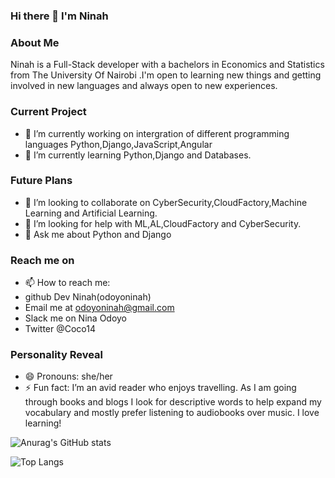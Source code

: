 ### Hi there 👋 I'm Ninah

### About Me
Ninah is a Full-Stack developer with a bachelors in Economics and Statistics from The University Of Nairobi .I'm open to learning new things and getting involved in new languages and always open to new experiences.

### Current Project
- 🔭 I’m currently working on intergration of different programming languages Python,Django,JavaScript,Angular
- 🌱 I’m currently learning Python,Django and Databases.

### Future Plans
- 👯 I’m looking to collaborate on CyberSecurity,CloudFactory,Machine Learning and Artificial Learning.
- 🤔 I’m looking for help with ML,AL,CloudFactory and CyberSecurity.
- 💬 Ask me about Python and Django

### Reach me on
- 📫 How to reach me: 
- github Dev Ninah(odoyoninah)
- Email me at odoyoninah@gmail.com
- Slack me on Nina Odoyo
- Twitter @Coco14

### Personality Reveal
- 😄 Pronouns: she/her
- ⚡ Fun fact: I’m an avid reader who enjoys travelling. As I am going through books and blogs I look for descriptive words to help expand my vocabulary and mostly prefer listening to audiobooks over music. I love learning!




![Anurag's GitHub stats](https://github-readme-stats.vercel.app/api?username=odoyoninah&show_icons=true&theme=radical)

![Top Langs](https://github-readme-stats.vercel.app/api/top-langs/?username=odoyoninah&layout=compact)



